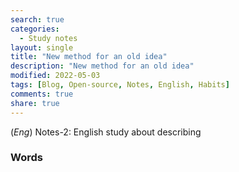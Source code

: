 ```yaml
---
search: true
categories: 
  - Study notes
layout: single
title: "New method for an old idea"
description: "New method for an old idea"
modified: 2022-05-03
tags: [Blog, Open-source, Notes, English, Habits]
comments: true
share: true
---
```

(*Eng*) Notes-2: English study about describing

### Words